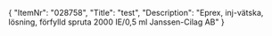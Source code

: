 {
  "ItemNr": "028758",
  "Title": "test",
  "Description": "Eprex, inj-vätska, lösning, förfylld spruta 2000 IE/0,5 ml Janssen-Cilag AB"
}